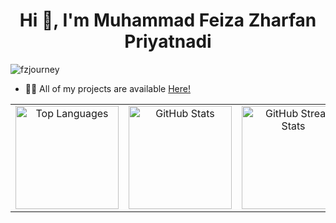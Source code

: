 <h1 align="center">Hi 👋, I'm Muhammad Feiza Zharfan Priyatnadi</h1>

<p align="left"> <img src="https://komarev.com/ghpvc/?username=fzjourney&label=Profile%20views&color=0e75b6&style=flat" alt="fzjourney" /> </p>

- 👨‍💻 All of my projects are available [Here!](https://www.figma.com/proto/lXqk2gzoV7oMsWQH426Xm9/Portofolio-Pei?page-id=0:1&node-id=54-10&starting-point-node-id=54:10&scaling=scale-down-width&t=lTHVNaCh6sQl0fW7-1)

<table>
  <tr>
    <td align="center">
      <img 
           src="https://github-readme-stats.vercel.app/api/top-langs?username=fzjourney&show_icons=true&locale=en&layout=compact&theme=radical" 
           alt="Top Languages" 
           height="165px"
      />
    </td>
    <td align="center">
      <img 
           src="https://github-readme-stats.vercel.app/api?username=fzjourney&show_icons=true&locale=en&theme=radical" 
           alt="GitHub Stats" 
           height="165px"
      />
    </td>
    <td align="center">
      <img 
           src="https://github-readme-streak-stats.herokuapp.com/?user=fzjourney&theme=radical" 
           alt="GitHub Streak Stats" 
           height="165px"
      />
    </td>
  </tr>
</table>

